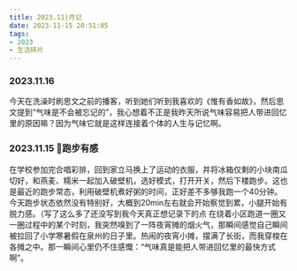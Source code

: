 ```yaml
---
title: 2023.11|月记
date: 2023-11-15 20:51:05
tags: 
- 2023
- 生活碎片
---
```




### 2023.11.16 
今天在洗澡时刷思文之前的播客，听到她们听到我喜欢的《惟有香如故》，然后思文提到“气味是不会被忘记的”，我心想着不正是我昨天所说气味容易把人带进回忆里的原因嘛？因为气味它就是这样连接着个体的人生与记忆啊。
### 2023.11.15 🏃跑步有感
在学校参加完合唱彩排，回到家立马换上了运动的衣服，并将冰箱仅剩的小块南瓜切好，和燕麦、糯米一起加入破壁机，选好模式，打开开关，然后下楼跑步。这也是最近的跑步常态，利用破壁机煮好粥的时间，正好差不多够我跑一个40分钟。
今天跑步状态依然没有特别好，大概到20min左右就会开始察觉到累，小腿开始有脱力感。（写了这么多了还没写到我今天真正想记录下的点
在绕着小区跑道一圈又一圈过程中的某个时刻，我突然嗅到了一阵夜宵摊的烟火气，那瞬间感觉自己瞬间被拉回了小学寒暑假在泉州的日子里。热闹的夜宵小摊，摆满了长街，而我穿梭在各摊之中。那一瞬间心里仍不住感慨：“气味真是能把人带进回忆里的最快方式啊”。
